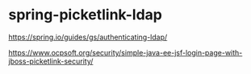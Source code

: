 # spring-picketlink-ldap

https://spring.io/guides/gs/authenticating-ldap/

https://www.ocpsoft.org/security/simple-java-ee-jsf-login-page-with-jboss-picketlink-security/

